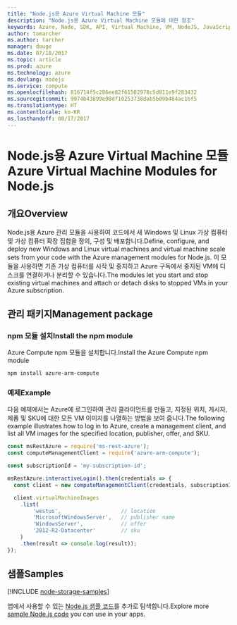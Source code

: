 ```yaml
---
title: "Node.js용 Azure Virtual Machine 모듈"
description: "Node.js용 Azure Virtual Machine 모듈에 대한 참조"
keywords: Azure, Node, SDK, API, Virtual Machine, VM, NodeJS, JavaScript
author: tomarcher
ms.author: tarcher
manager: douge
ms.date: 07/18/2017
ms.topic: article
ms.prod: azure
ms.technology: azure
ms.devlang: nodejs
ms.service: compute
ms.openlocfilehash: 816714f5c286ee82f61502978c5d811e9f283432
ms.sourcegitcommit: 9974b43899e98df10253738dab5b09b484ac1bf5
ms.translationtype: HT
ms.contentlocale: ko-KR
ms.lasthandoff: 08/17/2017
---
```

# <a name="azure-virtual-machine-modules-for-nodejs"></a><span data-ttu-id="8cf0b-104">Node.js용 Azure Virtual Machine 모듈</span><span class="sxs-lookup"><span data-stu-id="8cf0b-104">Azure Virtual Machine Modules for Node.js</span></span>

## <a name="overview"></a><span data-ttu-id="8cf0b-105">개요</span><span class="sxs-lookup"><span data-stu-id="8cf0b-105">Overview</span></span>

<span data-ttu-id="8cf0b-106">Node.js용 Azure 관리 모듈을 사용하여 코드에서 새 Windows 및 Linux 가상 컴퓨터 및 가상 컴퓨터 확장 집합을 정의, 구성 및 배포합니다.</span><span class="sxs-lookup"><span data-stu-id="8cf0b-106">Define, configure, and deploy new Windows and Linux virtual machines and virtual machine scale sets from your code with the Azure management modules for Node.js.</span></span> <span data-ttu-id="8cf0b-107">이 모듈을 사용하면 기존 가상 컴퓨터를 시작 및 중지하고 Azure 구독에서 중지된 VM에 디스크를 연결하거나 분리할 수 있습니다.</span><span class="sxs-lookup"><span data-stu-id="8cf0b-107">The modules let you start and stop existing virtual machines and attach or detach disks to stopped VMs in your Azure subscription.</span></span>

## <a name="management-package"></a><span data-ttu-id="8cf0b-108">관리 패키지</span><span class="sxs-lookup"><span data-stu-id="8cf0b-108">Management package</span></span>

### <a name="install-the-npm-module"></a><span data-ttu-id="8cf0b-109">npm 모듈 설치</span><span class="sxs-lookup"><span data-stu-id="8cf0b-109">Install the npm module</span></span>

<span data-ttu-id="8cf0b-110">Azure Compute npm 모듈을 설치합니다.</span><span class="sxs-lookup"><span data-stu-id="8cf0b-110">Install the Azure Compute npm module</span></span>

```bash
npm install azure-arm-compute
```   

### <a name="example"></a><span data-ttu-id="8cf0b-111">예제</span><span class="sxs-lookup"><span data-stu-id="8cf0b-111">Example</span></span>

<span data-ttu-id="8cf0b-112">다음 예제에서는 Azure에 로그인하여 관리 클라이언트를 만들고, 지정된 위치, 게시자, 제품 및 SKU에 대한 모든 VM 이미지를 나열하는 방법을 보여 줍니다.</span><span class="sxs-lookup"><span data-stu-id="8cf0b-112">The following example illustrates how to log in to Azure, create a management client, and list all VM images for the specified location, publisher, offer, and SKU.</span></span>

```javascript
const msRestAzure = require('ms-rest-azure');
const computeManagementClient = require('azure-arm-compute');

const subscriptionId = 'my-subscription-id';

msRestAzure.interactiveLogin().then(credentials => {
  const client = new computeManagementClient(credentials, subscriptionId);

  client.virtualMachineImages
    .list(
        'westus',                   // location
        'MicrosoftWindowsServer',   // publisher name
        'WindowsServer',            // offer
        '2012-R2-Datacenter'        // sku
    )
    .then(result => console.log(result));
});
```

## <a name="samples"></a><span data-ttu-id="8cf0b-113">샘플</span><span class="sxs-lookup"><span data-stu-id="8cf0b-113">Samples</span></span>

[!INCLUDE [node-storage-samples](../docs-ref-conceptual/includes/virtualmachines-samples.md)]

<span data-ttu-id="8cf0b-114">앱에서 사용할 수 있는 [Node.js 샘플 코드](https://azure.microsoft.com/resources/samples/?platform=nodejs)를 추가로 탐색합니다.</span><span class="sxs-lookup"><span data-stu-id="8cf0b-114">Explore more [sample Node.js code](https://azure.microsoft.com/resources/samples/?platform=nodejs) you can use in your apps.</span></span>
